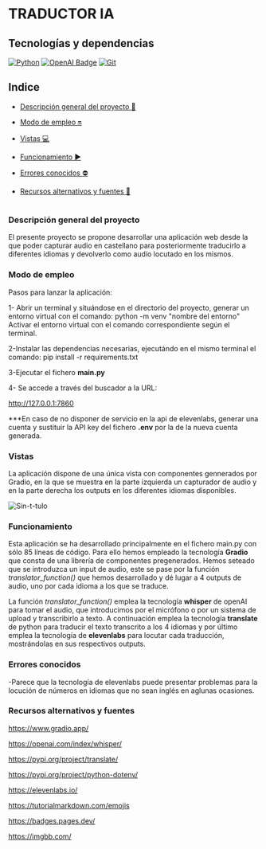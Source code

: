 # TRADUCTOR IA

## Tecnologías y dependencias
[![Python](https://img.shields.io/badge/Python-3776AB?logo=python&logoColor=fff&style=flat)](https://docs.python.org/3/) [![OpenAI Badge](https://img.shields.io/badge/OpenAI-412991?logo=openai&logoColor=fff&style=flat)](https://platform.openai.com/docs/concepts) [![Git](https://img.shields.io/badge/Git-F05032?logo=git&logoColor=fff&style=flat)](https://developer.mozilla.org/en-US/docs/Glossary/Git)


## Indice 

- [Descripción general del proyecto :speech_balloon:](#descripción-general-del-proyecto)

- [Modo de empleo :on:](#modo-de-empleo)

- [Vistas :computer:](#vistas) 

- [Funcionamiento :arrow_forward:](#funcionamiento)

- [Errores conocidos :no_entry:](#errores-conocidos) 

- [Recursos alternativos y fuentes :art:](#recursos-alternativos-y-fuentes)  

#

### Descripción general del proyecto

El presente proyecto se propone desarrollar una aplicación web desde la que poder capturar audio en castellano para posteriormente traducirlo a diferentes idiomas y devolverlo como audio locutado en los mismos.

### Modo de empleo

Pasos para lanzar la aplicación:

1- Abrir un terminal y situándose en el directorio del proyecto, generar un entorno virtual con el comando:
  python -m venv "nombre del entorno"
Activar el entorno virtual con el comando correspondiente según el terminal.

2-Instalar las dependencias necesarias, ejecutándo en el mismo terminal el comando:
  pip install -r requirements.txt

3-Ejecutar el fichero **main.py**

4- Se accede a través del buscador a la URL:

http://127.0.0.1:7860

***En caso de no disponer de servicio en la api de elevenlabs, generar una cuenta y sustituir la API key del fichero **.env** por la de la nueva cuenta generada.

### Vistas

La aplicación dispone de una única vista con componentes gennerados por Gradio, en la que se muestra en la parte izquierda un capturador de audio y en la parte derecha los outputs en los diferentes idiomas disponibles.

<img src="https://i.ibb.co/nLykdHk/Sin-t-tulo.jpg" alt="Sin-t-tulo" border="0" />

### Funcionamiento

Esta aplicación se ha desarrollado principalmente en el fichero main.py con sólo 85 líneas de código. Para ello hemos empleado la tecnología **Gradio** que consta de una librería de componentes pregenerados. Hemos seteado que se introduzca un input de audio, este se pase por la función *translator_function()* que hemos desarrollado y dé lugar a 4 outputs de audio, uno por cada idioma a los que se traduce.

La función *translator_function()* emplea la tecnología **whisper** de openAI para tomar el audio, que introducimos por el micrófono o por un sistema de upload y transcribirlo a texto. A continuación emplea la tecnología **translate** de python para traducir el texto transcrito a los 4 idiomas y por último emplea la tecnología de **elevenlabs** para locutar cada traducción, mostrándolas en sus respectivos outputs.

### Errores conocidos

-Parece que la tecnología de elevenlabs puede presentar problemas para la locución de números en idiomas que no sean inglés en aglunas ocasiones.

### Recursos alternativos y fuentes

https://www.gradio.app/

https://openai.com/index/whisper/

https://pypi.org/project/translate/

https://pypi.org/project/python-dotenv/

https://elevenlabs.io/

https://tutorialmarkdown.com/emojis

https://badges.pages.dev/

https://imgbb.com/